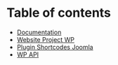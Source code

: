 # Table of contents

* [Documentation](README.md)
* [Website Project WP](website-project-wp.md)
* [Plugin Shortcodes Joomla](plg-shortcodes-joomla.md)
* [WP API](wp-api.md)

